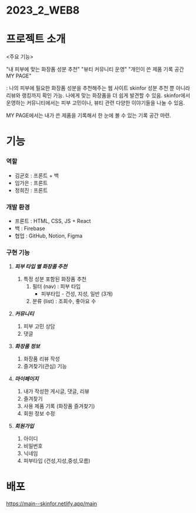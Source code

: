 # 2023_2_WEB8

# 프로젝트 소개

<주요 기능>

"내 피부에 맞는 화장품 성분 추천"
"뷰티 커뮤니티 운영"
"개인이 쓴 제품 기록 공간 MY PAGE"

: 나의 피부에 필요한 화장품 성분을 추천해주는 웹 사이트 skinfor
성분 추천 뿐 아니라 리뷰와 랭킹까지 확인 가능.
나에게 맞는 화장품을 더 쉽게 발견할 수 있음.
skinfor에서 운영하는 커뮤니티에서는
피부 고민이나, 뷰티 관련 다양한 이야기들을 나눌 수 있음.

MY PAGE에서는 내가 쓴 제품을 기록해서 한 눈에 볼 수 있는 기록 공간 마련.

# 기능

### 역할

- 김균호 : 프론트 + 백
- 임가은 : 프론트
- 정희진 : 프론트

### 개발 환경

- 프론트 : HTML, CSS, JS + React
- 백 : Firebase
- 협업 : GitHub, Notion, Figma

### 구현 기능

1. ***피부 타입 별 화장품 추천***
    1. 특정 성분 포함된 화장품 추천
        1. 필터 (nav) : 피부 타입
           - 피부타입 - 건성, 지성, 일반 (3개)
        2. 분류 (list) : 조회수, 좋아요 수 
       
2. ***커뮤니티***
    1. 피부 고민 상담
    2. 댓글
    
3. ***화장품 정보***
    1. 화장품 리뷰 작성
    2. 즐겨찾기(관심) 기능
    
4. ***마이페이지*** 
    1. 내가 작성한 게시글, 댓글, 리뷰
    2. 즐겨찾기
    3. 사용 제품 기록 (화장품 즐겨찾기)
    4. 회원 정보 수정

1. ***회원가입***
    1. 아이디
    2. 비밀번호
    3. 닉네임
    4. 피부타입 (건성,지성,중성,모름)
  
# 배포
https://main--skinfor.netlify.app/main
